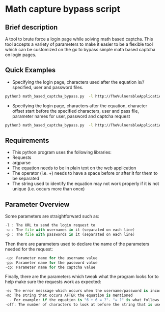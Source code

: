 # Math capture bypass script

## Brief description
A tool to brute force a login page while solving math based captcha.
This tool accepts a variety of parameters to make it easier to be a flexible tool which can be customized on the go to bypass simple math based captcha on login pages.

## Quick Examples
- Specifying the login page, characters used after the equation is// specified, user and password files.
```sh
python3 math_based_captcha_bypass.py  -l http://TheVulnerableApplication/login -m "= ?" -u users.txt -p pass.txt
```
- Specifying the login page, characters after the equation, character offset start before the specified characters, user and pass file, parameter names for user, password and captcha request
```sh
python3 math_based_captcha_bypass.py  -l http://TheVulnerableApplication/login -m "= ?" -off 15 -u users.txt -p pass.txt -up username -pp password -cp captcha
```

## Requirements
- This python program uses the following libraries:
 - Requests
 - argparse
- The equation needs to be in plain text on the web application
- The operator (i.e. +) needs to have a space before or after it for them to be separated
- The string used to identify the equation may not work properly if it is not unique (i.e. occurs more than once)

## Parameter Overview
Some parameters are straightforward such as:
```py
-l : The URL to send the login request to
-u : The file with usernames in it (separated on each line)
-p : The file with passwords in it (separated on each line)
```
Then there are parameters used to declare the name of the parameters needed for the request:
```py
-up: Parameter name for the username value
-pp: Parameter name for the password value
-cp: Parameter name for the captcha value 
```
Finally, there are the parameters which tweak what the program looks for to help make sure the requests work as expected:
```py
-e: The error messsage which occurs when the username/password is incorrect
-m: The string that occurs AFTER the equation is mentioned
  - For example: if the equation is "6 + 6 = ?". "= ?" is what follows the equation that is needed
-off: The number of characters to look at before the string that is used to find the equation. This one might take some trial and error as it needs to have the equation at the front of the parmeter it creates
```
